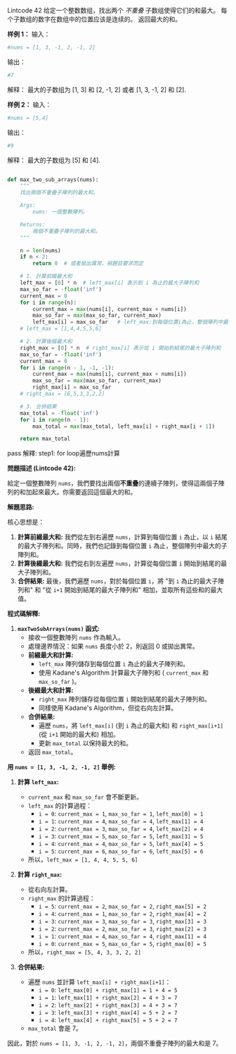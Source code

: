 Lintcode 42
给定一个整数数组，找出两个 _不重叠_ 子数组使得它们的和最大。  每个子数组的数字在数组中的位置应该是连续的。  返回最大的和。

**样例 1：**
输入：
```python
#nums = [1, 3, -1, 2, -1, 2]
```
输出：
```python
#7
```
解释：
最大的子数组为 [1, 3] 和 [2, -1, 2] 或者 [1, 3, -1, 2] 和 [2].  

**样例 2：**
输入：
```python
#nums = [5,4]
```
输出：
```python
#9
```
解释：
最大的子数组为 [5] 和 [4].


```python

def max_two_sub_arrays(nums):
    """
    找出兩個不重疊子陣列的最大和。

    Args:
        nums: 一個整數陣列。

    Returns:
        兩個不重疊子陣列的最大和。
    """

    n = len(nums)
    if n < 2:
        return 0  # 或者拋出異常，視題目要求而定

    # 1. 計算前綴最大和
    left_max = [0] * n  # left_max[i] 表示到 i 為止的最大子陣列和
    max_so_far = -float('inf')
    current_max = 0
    for i in range(n):
        current_max = max(nums[i], current_max + nums[i])  
        max_so_far = max(max_so_far, current_max)
        left_max[i] = max_so_far   # left_max:到每個位置i為止，整個陣列中最大的子陣列和
	# left_max = [1,4,4,5,5,6]

    # 2. 計算後綴最大和
    right_max = [0] * n  # right_max[i] 表示從 i 開始到結尾的最大子陣列和
    max_so_far = -float('inf')
    current_max = 0
    for i in range(n - 1, -1, -1):
        current_max = max(nums[i], current_max + nums[i])
        max_so_far = max(max_so_far, current_max)
        right_max[i] = max_so_far
	# right_max = [6,5,3,3,2,2]

    # 3. 合併結果
    max_total = -float('inf')
    for i in range(n - 1):
        max_total = max(max_total, left_max[i] + right_max[i + 1])

    return max_total
```
pass
解釋:
step1:  for loop遍歷nums計算




**問題描述 (Lintcode 42):**

給定一個整數陣列 `nums`，我們要找出兩個**不重疊**的連續子陣列，使得這兩個子陣列的和加起來最大。你需要返回這個最大的和。

**解題思路:**

核心思想是：

1. **計算前綴最大和:** 我們從左到右遍歷 `nums`，計算到每個位置 `i` 為止，以 `i` 結尾的最大子陣列和。同時，我們也記錄到每個位置 `i` 為止，整個陣列中最大的子陣列和。
2. **計算後綴最大和:** 我們從右到左遍歷 `nums`，計算從每個位置 `i` 開始到結尾的最大子陣列和。
3. **合併結果:** 最後，我們遍歷 `nums`，對於每個位置 `i`，將 "到 `i` 為止的最大子陣列和" 和 "從 `i+1` 開始到結尾的最大子陣列和" 相加，並取所有這些和的最大值。

**程式碼解釋:**

1. **`maxTwoSubArrays(nums)` 函式:**
    - 接收一個整數陣列 `nums` 作為輸入。
    - 處理邊界情況：如果 `nums` 長度小於 2，則返回 0 或拋出異常。
    - **前綴最大和計算:**
        - `left_max` 陣列儲存到每個位置 `i` 為止的最大子陣列和。
        - 使用 Kadane's Algorithm 計算最大子陣列和 ( `current_max` 和 `max_so_far` )。
    - **後綴最大和計算:**
        - `right_max` 陣列儲存從每個位置 `i` 開始到結尾的最大子陣列和。
        - 同樣使用 Kadane's Algorithm，但從右向左計算。
    - **合併結果:**
        - 遍歷 `nums`，將 `left_max[i]` (到 `i` 為止的最大和) 和 `right_max[i+1]` (從 `i+1` 開始的最大和) 相加。
        - 更新 `max_total` 以保持最大的和。
    - 返回 `max_total`。

**用 `nums = [1, 3, -1, 2, -1, 2]` 舉例:**

1. **計算 `left_max`:**
    
    - `current_max` 和 `max_so_far` 會不斷更新。
    - `left_max` 的計算過程：
        - `i = 0`: `current_max = 1`, `max_so_far = 1`, `left_max[0] = 1`
        - `i = 1`: `current_max = 4`, `max_so_far = 4`, `left_max[1] = 4`
        - `i = 2`: `current_max = 3`, `max_so_far = 4`, `left_max[2] = 4`
        - `i = 3`: `current_max = 5`, `max_so_far = 5`, `left_max[3] = 5`
        - `i = 4`: `current_max = 4`, `max_so_far = 5`, `left_max[4] = 5`
        - `i = 5`: `current_max = 6`, `max_so_far = 6`, `left_max[5] = 6`
    - 所以，`left_max = [1, 4, 4, 5, 5, 6]`
2. **計算 `right_max`:**
    
    - 從右向左計算。
    - `right_max` 的計算過程：
        - `i = 5`: `current_max = 2`, `max_so_far = 2`, `right_max[5] = 2`
        - `i = 4`: `current_max = 1`, `max_so_far = 2`, `right_max[4] = 2`
        - `i = 3`: `current_max = 3`, `max_so_far = 3`, `right_max[3] = 3`
        - `i = 2`: `current_max = 2`, `max_so_far = 3`, `right_max[2] = 3`
        - `i = 1`: `current_max = 4`, `max_so_far = 4`, `right_max[1] = 4`
        - `i = 0`: `current_max = 5`, `max_so_far = 5`, `right_max[0] = 5`
    - 所以，`right_max = [5, 4, 3, 3, 2, 2]`
3. **合併結果:**
    
    - 遍歷 `nums` 並計算 `left_max[i] + right_max[i+1]`：
        - `i = 0`: `left_max[0] + right_max[1] = 1 + 4 = 5`
        - `i = 1`: `left_max[1] + right_max[2] = 4 + 3 = 7`
        - `i = 2`: `left_max[2] + right_max[3] = 4 + 3 = 7`
        - `i = 3`: `left_max[3] + right_max[4] = 5 + 2 = 7`
        - `i = 4`: `left_max[4] + right_max[5] = 5 + 2 = 7`
    - `max_total` 會是 7。

因此，對於 `nums = [1, 3, -1, 2, -1, 2]`，兩個不重疊子陣列的最大和是 7。